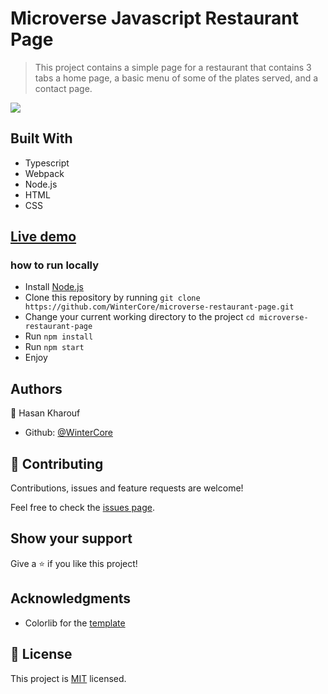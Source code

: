 # Microverse Javascript Restaurant Page

> This project contains a simple page for a restaurant that contains 3 tabs a home page, a basic menu of some of the plates served, and a contact page.

![](demo.gif)

## Built With

- Typescript
- Webpack
- Node.js
- HTML
- CSS

## [Live demo](https://raw.githack.com/WinterCore/microverse-restaurant-page/feature/implementation/dist/index.html)

### how to run locally

- Install [Node.js](https://nodejs.org/en/download/)
- Clone this repository by running `git clone https://github.com/WinterCore/microverse-restaurant-page.git`
- Change your current working directory to the project `cd microverse-restaurant-page`
- Run `npm install`
- Run `npm start`
- Enjoy

## Authors

👤 Hasan Kharouf

- Github: [@WinterCore](https://github.com/WinterCore)

## 🤝 Contributing

Contributions, issues and feature requests are welcome!

Feel free to check the [issues page](issues/).

## Show your support

Give a ⭐️ if you like this project!

## Acknowledgments
- Colorlib for the [template](https://colorlib.com/wp/template/resta/)


## 📝 License

This project is [MIT](./LICENSE) licensed.